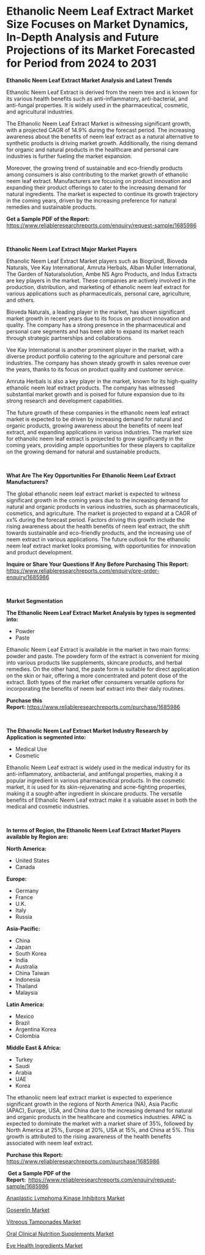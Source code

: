 <p><h1>Ethanolic Neem Leaf Extract Market Size Focuses on Market Dynamics, In-Depth Analysis and Future Projections of its Market Forecasted for Period from 2024 to 2031</h1></p><p><strong>Ethanolic Neem Leaf Extract Market Analysis and Latest Trends</strong></p>
<p><p>Ethanolic Neem Leaf Extract is derived from the neem tree and is known for its various health benefits such as anti-inflammatory, anti-bacterial, and anti-fungal properties. It is widely used in the pharmaceutical, cosmetic, and agricultural industries.</p><p>The Ethanolic Neem Leaf Extract Market is witnessing significant growth, with a projected CAGR of 14.9% during the forecast period. The increasing awareness about the benefits of neem leaf extract as a natural alternative to synthetic products is driving market growth. Additionally, the rising demand for organic and natural products in the healthcare and personal care industries is further fueling the market expansion.</p><p>Moreover, the growing trend of sustainable and eco-friendly products among consumers is also contributing to the market growth of ethanolic neem leaf extract. Manufacturers are focusing on product innovation and expanding their product offerings to cater to the increasing demand for natural ingredients. The market is expected to continue its growth trajectory in the coming years, driven by the increasing preference for natural remedies and sustainable products.</p></p>
<p><strong>Get a Sample PDF of the Report:&nbsp;</strong> <a href="https://www.reliableresearchreports.com/enquiry/request-sample/1685986">https://www.reliableresearchreports.com/enquiry/request-sample/1685986</a></p>
<p>&nbsp;</p>
<p><strong>Ethanolic Neem Leaf Extract Major Market Players</strong></p>
<p><p>Ethanolic Neem Leaf Extract Market players such as Biogründl, Bioveda Naturals, Vee Kay International, Amruta Herbals, Alban Muller International, The Garden of Naturalsolution, Ambe NS Agro Products, and Indus Extracts are key players in the market. These companies are actively involved in the production, distribution, and marketing of ethanolic neem leaf extract for various applications such as pharmaceuticals, personal care, agriculture, and others.</p><p>Bioveda Naturals, a leading player in the market, has shown significant market growth in recent years due to its focus on product innovation and quality. The company has a strong presence in the pharmaceutical and personal care segments and has been able to expand its market reach through strategic partnerships and collaborations.</p><p>Vee Kay International is another prominent player in the market, with a diverse product portfolio catering to the agriculture and personal care industries. The company has shown steady growth in sales revenue over the years, thanks to its focus on product quality and customer service.</p><p>Amruta Herbals is also a key player in the market, known for its high-quality ethanolic neem leaf extract products. The company has witnessed substantial market growth and is poised for future expansion due to its strong research and development capabilities.</p><p>The future growth of these companies in the ethanolic neem leaf extract market is expected to be driven by increasing demand for natural and organic products, growing awareness about the benefits of neem leaf extract, and expanding applications in various industries. The market size for ethanolic neem leaf extract is projected to grow significantly in the coming years, providing ample opportunities for these players to capitalize on the growing demand for natural and sustainable products.</p></p>
<p>&nbsp;</p>
<p><strong>What Are The Key Opportunities For Ethanolic Neem Leaf Extract Manufacturers?</strong></p>
<p><p>The global ethanolic neem leaf extract market is expected to witness significant growth in the coming years due to the increasing demand for natural and organic products in various industries, such as pharmaceuticals, cosmetics, and agriculture. The market is projected to expand at a CAGR of xx% during the forecast period. Factors driving this growth include the rising awareness about the health benefits of neem leaf extract, the shift towards sustainable and eco-friendly products, and the increasing use of neem extract in various applications. The future outlook for the ethanolic neem leaf extract market looks promising, with opportunities for innovation and product development.</p></p>
<p><strong>Inquire or Share Your Questions If Any Before Purchasing This Report:</strong> <a href="https://www.reliableresearchreports.com/enquiry/pre-order-enquiry/1685986">https://www.reliableresearchreports.com/enquiry/pre-order-enquiry/1685986</a></p>
<p>&nbsp;</p>
<p><strong>Market Segmentation</strong></p>
<p><strong>The Ethanolic Neem Leaf Extract Market Analysis by types is segmented into:</strong></p>
<p><ul><li>Powder</li><li>Paste</li></ul></p>
<p><p>Ethanolic Neem Leaf Extract is available in the market in two main forms: powder and paste. The powdery form of the extract is convenient for mixing into various products like supplements, skincare products, and herbal remedies. On the other hand, the paste form is suitable for direct application on the skin or hair, offering a more concentrated and potent dose of the extract. Both types of the market offer consumers versatile options for incorporating the benefits of neem leaf extract into their daily routines.</p></p>
<p><strong>Purchase this Report:&nbsp;</strong><a href="https://www.reliableresearchreports.com/purchase/1685986">https://www.reliableresearchreports.com/purchase/1685986</a></p>
<p>&nbsp;</p>
<p><strong>The Ethanolic Neem Leaf Extract Market Industry Research by Application is segmented into:</strong></p>
<p><ul><li>Medical Use</li><li>Cosmetic</li></ul></p>
<p><p>Ethanolic Neem Leaf extract is widely used in the medical industry for its anti-inflammatory, antibacterial, and antifungal properties, making it a popular ingredient in various pharmaceutical products. In the cosmetic market, it is used for its skin-rejuvenating and acne-fighting properties, making it a sought-after ingredient in skincare products. The versatile benefits of Ethanolic Neem Leaf extract make it a valuable asset in both the medical and cosmetic industries.</p></p>
<p>&nbsp;</p>
<p><strong>In terms of Region, the Ethanolic Neem Leaf Extract Market Players available by Region are:</strong></p>
<p>
    <p> <strong> North America: </strong>
        <ul>
            <li>United States</li>
            <li>Canada</li>
        </ul>
        </p> 
    <p> <strong> Europe: </strong>
        <ul>
            <li>Germany</li>
            <li>France</li>
            <li>U.K.</li>
            <li>Italy</li>
            <li>Russia</li>
        </ul>
        </p> 
    <p> <strong> Asia-Pacific: </strong>
        <ul>
            <li>China</li>
            <li>Japan</li>
            <li>South Korea</li>
            <li>India</li>
            <li>Australia</li>
            <li>China Taiwan</li>
            <li>Indonesia</li>
            <li>Thailand</li>
            <li>Malaysia</li>
        </ul>
        </p> 
    <p> <strong> Latin America: </strong>
        <ul>
            <li>Mexico</li>
            <li>Brazil</li>
            <li>Argentina Korea</li>
            <li>Colombia</li>
        </ul>
        </p> 
    <p> <strong> Middle East & Africa: </strong>
        <ul>
            <li>Turkey</li>
            <li>Saudi</li>
            <li>Arabia</li>
            <li>UAE</li>
            <li>Korea</li>
        </ul>
    </p>
    </p>
<p><p>The ethanolic neem leaf extract market is expected to experience significant growth in the regions of North America (NA), Asia Pacific (APAC), Europe, USA, and China due to the increasing demand for natural and organic products in the healthcare and cosmetics industries. APAC is expected to dominate the market with a market share of 35%, followed by North America at 25%, Europe at 20%, USA at 15%, and China at 5%. This growth is attributed to the rising awareness of the health benefits associated with neem leaf extract.</p></p>
<p><strong>Purchase this Report: </strong><a href="https://www.reliableresearchreports.com/purchase/1685986">https://www.reliableresearchreports.com/purchase/1685986</a></p>
<p>&nbsp;<strong>Get a Sample PDF of the Report:&nbsp;&nbsp;</strong><a href="https://www.reliableresearchreports.com/enquiry/request-sample/1685986">https://www.reliableresearchreports.com/enquiry/request-sample/1685986</a></p>
<p><strong></strong></p>
<p><p><a href="https://medium.com/@lawrenceguerrero666/anaplastic-lymphoma-kinase-inhibitors-market-competitive-analysis-market-trends-and-forecast-to-effa2e237dad">Anaplastic Lymphoma Kinase Inhibitors Market</a></p><p><a href="https://medium.com/@lilyberge344/goserelin-market-insights-into-market-cagr-market-trends-and-growth-strategies-96603b95d4fa">Goserelin Market</a></p><p><a href="https://medium.com/@lawrenceguerrero666/vitreous-tamponades-market-report-reveals-the-latest-trends-and-growth-opportunities-of-this-market-08a92bbab106">Vitreous Tamponades Market</a></p><p><a href="https://medium.com/@lilyberge344/oral-clinical-nutrition-supplements-market-size-market-outlook-and-market-forecast-2024-to-2031-2fe4335ed884">Oral Clinical Nutrition Supplements Market</a></p><p><a href="https://medium.com/@lawrenceguerrero666/eye-health-ingredients-market-share-evolution-and-market-growth-trends-2024-2031-7a62b58e5e8a">Eye Health Ingredients Market</a></p></p>